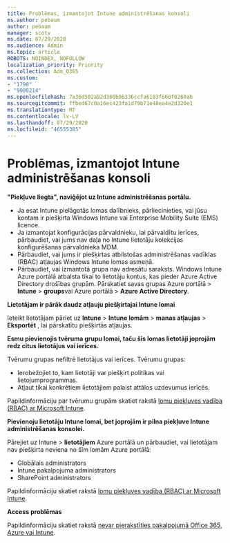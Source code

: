 ```yaml
---
title: Problēmas, izmantojot Intune administrēšanas konsoli
ms.author: pebaum
author: pebaum
manager: scotv
ms.date: 07/29/2020
ms.audience: Admin
ms.topic: article
ROBOTS: NOINDEX, NOFOLLOW
localization_priority: Priority
ms.collection: Adm_O365
ms.custom:
- "1790"
- "9000214"
ms.openlocfilehash: 7a36d502a92d360b06336ccfa6183f666f0260ab
ms.sourcegitcommit: ffbed67c0a16ec423fa1d79b71e48ea4e2d320e1
ms.translationtype: MT
ms.contentlocale: lv-LV
ms.lasthandoff: 07/29/2020
ms.locfileid: "46555385"
---
```

# <a name="problems-using-the-intune-admin-console"></a>Problēmas, izmantojot Intune administrēšanas konsoli

**"Piekļuve liegta", naviģējot uz Intune administrēšanas portālu.**

- Ja esat Intune pielāgotās lomas dalībnieks, pārliecinieties, vai jūsu kontam ir piešķirta Windows Intune vai Enterprise Mobility Suite (EMS) licence.
- Ja izmantojat konfigurācijas pārvaldnieku, lai pārvaldītu ierīces, pārbaudiet, vai jums nav daļa no Intune lietotāju kolekcijas konfigurēšanas pārvaldnieka MDM.
- Pārbaudiet, vai jums ir piešķirtas atbilstošas administrēšanas vadīklas (RBAC) atļaujas Windows Intune lomas asmeņā.
- Pārbaudiet, vai izmantotā grupa nav adresātu saraksts. Windows Intune Azure portālā atbalsta tikai to lietotāju kontus, kas pieder Azure Active Directory drošības grupām. Pārskatiet savas grupas Azure portālā > **Intune**  >  **groups**vai Azure portālā > **Azure Active Directory**.

**Lietotājam ir pārāk daudz atļauju piešķirtajai Intune lomai**

Ieteikt lietotājam pāriet uz **Intune**  >  **Intune lomām**  >  **manas atļaujas**  >  **Eksportēt** , lai pārskatītu piešķirtās atļaujas.

**Esmu pievienojis tvēruma grupu lomai, taču šīs lomas lietotāji joprojām redz citus lietotājus vai ierīces.**

Tvērumu grupas nefiltrē lietotājus vai ierīces. Tvērumu grupas:

- Ierobežojiet to, kam lietotāji var piešķirt politikas vai lietojumprogrammas.
- Atļaut tikai konkrētiem lietotājiem palaist attālos uzdevumus ierīcēs.

Papildinformāciju par tvērumu grupām skatiet rakstā [lomu piekļuves vadība (RBAC) ar Microsoft Intune](https://docs.microsoft.com/intune/role-based-access-control).

**Pievienoju lietotāju Intune lomai, bet joprojām ir pilna piekļuve Intune administrēšanas konsolei.**

Pārejiet uz Intune > **lietotājiem** Azure portālā un pārbaudiet, vai lietotājam nav piešķirta neviena no šīm lomām Azure portālā:

- Globālais administrators
- Intune pakalpojuma administrators
- SharePoint administrators

Papildinformāciju skatiet rakstā [lomu piekļuves vadība (RBAC) ar Microsoft Intune](https://docs.microsoft.com/intune/role-based-access-control).

**Access problēmas**

Papildinformāciju skatiet rakstā [nevar pierakstīties pakalpojumā Office 365, Azure vai Intune](https://support.microsoft.com/help/2412085/you-can-t-sign-in-to-office-365-azure-or-intune).